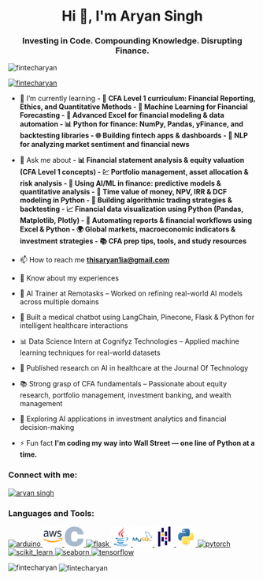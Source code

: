 <h1 align="center">Hi 👋, I'm Aryan Singh</h1>
<h3 align="center">Investing in Code. Compounding Knowledge. Disrupting Finance.</h3>

<p align="left"> <img src="https://komarev.com/ghpvc/?username=fintecharyan&label=Profile%20views&color=0e75b6&style=flat" alt="fintecharyan" /> </p>

<p align="left"> <a href="https://github.com/ryo-ma/github-profile-trophy"><img src="https://github-profile-trophy.vercel.app/?username=fintecharyan" alt="fintecharyan" /></a> </p>

- 🌱 I’m currently learning **- 📘 CFA Level 1 curriculum: Financial Reporting, Ethics, and Quantitative Methods - 🧠 Machine Learning for Financial Forecasting - 🧾 Advanced Excel for financial modeling & data automation - 📊 Python for finance: NumPy, Pandas, yFinance, and backtesting libraries - 🌐 Building fintech apps & dashboards - 🔎 NLP for analyzing market sentiment and financial news**

- 💬 Ask me about **- 📊 Financial statement analysis & equity valuation (CFA Level 1 concepts) - 💹 Portfolio management, asset allocation & risk analysis - 🧠 Using AI/ML in finance: predictive models & quantitative analysis - 🧮 Time value of money, NPV, IRR & DCF modeling in Python - 💸 Building algorithmic trading strategies & backtesting - 📈 Financial data visualization using Python (Pandas, Matplotlib, Plotly) - 🧾 Automating reports & financial workflows using Excel & Python - 🌍 Global markets, macroeconomic indicators & investment strategies - 📚 CFA prep tips, tools, and study resources**

- 📫 How to reach me **thisaryan1ia@gmail.com**

- 📄 Know about my experiences
 - 🧠 AI Trainer at Remotasks – Worked on refining real-world AI models across multiple domains
 - 🤖 Built a medical chatbot using LangChain, Pinecone, Flask & Python for intelligent healthcare interactions
 - 📊 Data Science Intern at Cognifyz Technologies – Applied machine learning techniques for real-world datasets
 - 📝 Published research on AI in healthcare at the Journal Of Technology
 - 📚 Strong grasp of CFA fundamentals – Passionate about equity research, portfolio management, investment banking, and wealth management
 - 🧠 Exploring AI applications in investment analytics and financial decision-making


- ⚡ Fun fact **I'm coding my way into Wall Street — one line of Python at a time.**

<h3 align="left">Connect with me:</h3>
<p align="left">
<a href="https://linkedin.com/in/aryan singh" target="blank"><img align="center" src="https://raw.githubusercontent.com/rahuldkjain/github-profile-readme-generator/master/src/images/icons/Social/linked-in-alt.svg" alt="aryan singh" height="30" width="40" /></a>
</p>

<h3 align="left">Languages and Tools:</h3>
<p align="left"> <a href="https://www.arduino.cc/" target="_blank" rel="noreferrer"> <img src="https://cdn.worldvectorlogo.com/logos/arduino-1.svg" alt="arduino" width="40" height="40"/> </a> <a href="https://aws.amazon.com" target="_blank" rel="noreferrer"> <img src="https://raw.githubusercontent.com/devicons/devicon/master/icons/amazonwebservices/amazonwebservices-original-wordmark.svg" alt="aws" width="40" height="40"/> </a> <a href="https://www.cprogramming.com/" target="_blank" rel="noreferrer"> <img src="https://raw.githubusercontent.com/devicons/devicon/master/icons/c/c-original.svg" alt="c" width="40" height="40"/> </a> <a href="https://flask.palletsprojects.com/" target="_blank" rel="noreferrer"> <img src="https://www.vectorlogo.zone/logos/pocoo_flask/pocoo_flask-icon.svg" alt="flask" width="40" height="40"/> </a> <a href="https://www.java.com" target="_blank" rel="noreferrer"> <img src="https://raw.githubusercontent.com/devicons/devicon/master/icons/java/java-original.svg" alt="java" width="40" height="40"/> </a> <a href="https://www.mysql.com/" target="_blank" rel="noreferrer"> <img src="https://raw.githubusercontent.com/devicons/devicon/master/icons/mysql/mysql-original-wordmark.svg" alt="mysql" width="40" height="40"/> </a> <a href="https://pandas.pydata.org/" target="_blank" rel="noreferrer"> <img src="https://raw.githubusercontent.com/devicons/devicon/2ae2a900d2f041da66e950e4d48052658d850630/icons/pandas/pandas-original.svg" alt="pandas" width="40" height="40"/> </a> <a href="https://www.python.org" target="_blank" rel="noreferrer"> <img src="https://raw.githubusercontent.com/devicons/devicon/master/icons/python/python-original.svg" alt="python" width="40" height="40"/> </a> <a href="https://pytorch.org/" target="_blank" rel="noreferrer"> <img src="https://www.vectorlogo.zone/logos/pytorch/pytorch-icon.svg" alt="pytorch" width="40" height="40"/> </a> <a href="https://scikit-learn.org/" target="_blank" rel="noreferrer"> <img src="https://upload.wikimedia.org/wikipedia/commons/0/05/Scikit_learn_logo_small.svg" alt="scikit_learn" width="40" height="40"/> </a> <a href="https://seaborn.pydata.org/" target="_blank" rel="noreferrer"> <img src="https://seaborn.pydata.org/_images/logo-mark-lightbg.svg" alt="seaborn" width="40" height="40"/> </a> <a href="https://www.tensorflow.org" target="_blank" rel="noreferrer"> <img src="https://www.vectorlogo.zone/logos/tensorflow/tensorflow-icon.svg" alt="tensorflow" width="40" height="40"/> </a> </p>

<p><img align="left" src="https://github-readme-stats.vercel.app/api/top-langs?username=fintecharyan&show_icons=true&locale=en&layout=compact" alt="fintecharyan" /></p>

<p>&nbsp;<img align="center" src="https://github-readme-stats.vercel.app/api?username=fintecharyan&show_icons=true&locale=en" alt="fintecharyan" /></p>
